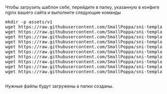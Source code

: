 Чтобы загрузить шаблон себе, перейдите в папку, указанную в конфиге nginx вашего сайта и выполните следующие команды

<pre lang="markdown">
mkdir -p assets/v1
wget https://raw.githubusercontent.com/SmallPoppa/sni-templates/702cab57ffe6fb66bdd63811969e1fc442bc5b88/YouTube%20endless%20captcha/apple-touch-icon.png
wget https://raw.githubusercontent.com/SmallPoppa/sni-templates/702cab57ffe6fb66bdd63811969e1fc442bc5b88/YouTube%20endless%20captcha/favicon-96x96.png
wget https://raw.githubusercontent.com/SmallPoppa/sni-templates/702cab57ffe6fb66bdd63811969e1fc442bc5b88/YouTube%20endless%20captcha/favicon.ico
wget https://raw.githubusercontent.com/SmallPoppa/sni-templates/702cab57ffe6fb66bdd63811969e1fc442bc5b88/YouTube%20endless%20captcha/favicon.svg
wget https://raw.githubusercontent.com/SmallPoppa/sni-templates/702cab57ffe6fb66bdd63811969e1fc442bc5b88/YouTube%20endless%20captcha/index.html
wget https://raw.githubusercontent.com/SmallPoppa/sni-templates/702cab57ffe6fb66bdd63811969e1fc442bc5b88/YouTube%20endless%20captcha/site.webmanifest
wget https://raw.githubusercontent.com/SmallPoppa/sni-templates/702cab57ffe6fb66bdd63811969e1fc442bc5b88/YouTube%20endless%20captcha/web-app-manifest-192x192.png
wget https://raw.githubusercontent.com/SmallPoppa/sni-templates/702cab57ffe6fb66bdd63811969e1fc442bc5b88/YouTube%20endless%20captcha/web-app-manifest-512x512.png
wget https://raw.githubusercontent.com/SmallPoppa/sni-templates/702cab57ffe6fb66bdd63811969e1fc442bc5b88/YouTube%20endless%20captcha/assets/v1/script.js -P assets/v1
wget https://raw.githubusercontent.com/SmallPoppa/sni-templates/702cab57ffe6fb66bdd63811969e1fc442bc5b88/YouTube%20endless%20captcha/assets/v1/style.css -P assets/v1
 </pre>

Нужные файлы будут загружены а папки созданы.
